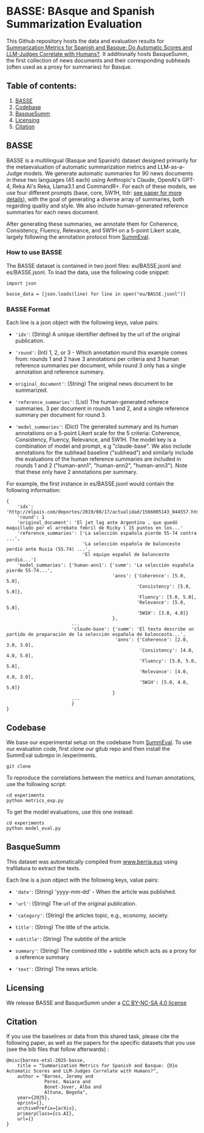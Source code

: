 # BASSE: BAsque and Spanish Summarization Evaluation

This Github repository hosts the data and evaluation results for [Summarization Metrics for Spanish and Basque: Do Automatic Scores and LLM-Judges Correlate with Humans?](https//:anonymous.link.com). It additionally hosts BasqueSumm, the first collection of news documents and their corresponding subheads (often used as a proxy for summaries) for Basque.


## Table of contents:

1. [BASSE](#basse)
2. [Codebase](#codebase)
3. [BasqueSumm](#basquesumm)
4. [Licensing](#licensing)
5. [Citation](#citation)

## BASSE

BASSE is a multilingual (Basque and Spanish) dataset designed primarily for the metaevaluation of automatic summarization metrics and LLM-as-a-Judge models. We generate automatic summaries for 90 news documents in these two languages (45 each) using Anthropic's Claude, OpenAI's GPT-4, Reka AI's Reka, Llama3.1 and CommandR+. For each of these models, we use four different prompts (base, core, 5W1H, tldr: [see paper for more details](link-to-paper)), with the goal of generating a diverse array of summaries, both regarding quality and style. We also include human-generated reference summaries for each news document.

After generating these summaries, we annotate them for Coherence, Consistency, Fluency, Relevance, and 5W1H on a 5-point Likert scale, largely following the annotation protocol from [SummEval](https://github.com/Yale-LILY/SummEval).


### How to use BASSE

The BASSE dataset is contained in two jsonl files: eu/BASSE.jsonl and es/BASSE.jsonl. To load the data, use the following code snippet:

```
import json

basse_data = [json.loads(line) for line in open("eu/BASSE.jsonl")]
```


### BASSE Format

Each line is a json object with the following keys, value pairs:

* `'idx'`: (String) A unique identifier defined by the url of the original publication.

* `'round'`: (Int) 1, 2, or 3 - Which annotation round this example comes from: rounds 1 and 2 have 3 annotations per criteria and 3 human reference summaries per document, while round 3 only has a single annotation and reference summary.

* `original_document'`: (String) The original news document to be summarized.

* `'reference_summaries'`: (List) The human-generated referece summaries. 3 per document in rounds 1 and 2, and a single reference summary per document for round 3.

* `'model_summaries'`: (Dict) The generated summary and its human annotations on a 5-point Likert scale for the 5 criteria: Coherence, Consistency, Fluency, Relevance, and 5W1H. The model key is a combination of model and prompt, e.g "claude-base". We also include annotations for the subhead baseline ("subhead") and similarly include the evaluations of the human reference summaries are included in rounds 1 and 2 ("human-ann1", "human-ann2", "human-ann3"). Note that these only have 2 annotations per summary.

For example, the first instance in es/BASSE.jsonl would contain the following information:

```
{
	'idx': 'http://elpais.com/deportes/2019/08/17/actualidad/1566005143_044557.html'
	'round': 1
	'original_document': 'El jet lag ante Argentina , que quedó maquillado por el arrebato febril de Ricky ( 15 puntos en los...'
	'reference_summaries': ['La selección española pierde 55-74 contra ...',
	                        'La selección española de baloncesto perdió ante Rusia (55.74) ...',
	                        'El equipo español de baloncesto perdió...']
	'model_summaries': {'human-ann1': {'summ': 'La selección española pierde 55-74...',
	                                   'anns': {'Coherence': [5.0, 5.0],
	                                            'Consistency': [5.0, 5.0]},
	                                            'Fluency': [5.0, 5.0],
	                                            'Relevance': [5.0, 5.0],
	                                            '5W1H': [3.0, 4.0]}
	                                   },
	                    ...
	                    'claude-base': {'summ': 'El texto describe un partido de preparación de la selección española de baloncesto...',
	                                    'anns': {'Coherence': [2.0, 3.0, 3.0],
	                                             'Consistency': [4.0, 4.0, 5.0],
	                                             'Fluency': [5.0, 5.0, 5.0],
	                                             'Relevance': [4.0, 4.0, 3.0],
	                                             '5W1H': [5.0, 4.0, 5.0]}
	                                   }
	                    ...
	                    }
}
```


## Codebase

We base our experimental setup on the codebase from [SummEval](https://github.com/Yale-LILY/SummEval). To use our evaluation code, first clone our gitub repo and then install the SummEval subrepo in /experiments.

```
git clone 
```

To reproduce the correlations between the metrics and human annotations, use the following script:

```
cd experiments
python metrics_exp.py
```

To get the model evaluations, use this one instead:
```
cd experiments
python model_eval.py
```


## BasqueSumm

This dataset was automatically compiled from www.berria.eus using trafilatura to extract the texts.

Each line is a json object with the following keys, value pairs:

* `'date'`: (String) 'yyyy-mm-dd' - When the article was published.

* `'url'`: (String) The url of the original publication.

* `'category'`: (String) the articles topic, e.g., economy, society.

* `title'`: (String) The title of the article.

* `subtitle'`: (String) The subtitle of the article

* `summary'`: (String) The combined title + subtitle which acts as a proxy for a reference summary

* `'text'`: (String) The news article.




## Licensing

We release BASSE and BasqueSumm under a [CC BY-NC-SA 4.0 license](https://creativecommons.org/licenses/by-nc-sa/4.0/)


## Citation

If you use the baselines or data from this shared task, please cite the following paper, as well as the papers for the specific datasets that you use (see the bib files that follow afterwards) :

```
@misc{barnes-etal-2025-basse,
    title = "Summarization Metrics for Spanish and Basque: {D}o Automatic Scores and LLM-Judges Correlate with Humans?",
    author = "Barnes, Jeremy and
              Perez, Naiara and
              Bonet-Jover, Alba and
              Altuna, Begoña",
    year={2025},
    eprint={},
    archivePrefix={arXiv},
    primaryClass={cs.AI},
    url={}
}
```
